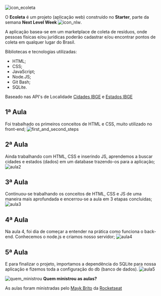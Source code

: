 ![icon_ecoleta](https://user-images.githubusercontent.com/62728109/83677850-2cf1e200-a5b3-11ea-8d04-f91369115c62.png)

O **Ecoleta** é um projeto (aplicação web) construído no **Starter**, parte da semana **Next Level Week** ![icon_nlw](https://user-images.githubusercontent.com/62728109/83677578-c076e300-a5b2-11ea-825c-bc31c88da1d2.png).

A aplicação basea-se em um marketplace de coleta de resíduos, onde pessoas físicas e/ou jurídicas poderão cadastrar e/ou encontrar pontos de coleta em qualquer lugar do Brasil.

Bibliotecas e tecnologias utilizadas:
- HTML;
- CSS;
- JavaScript;
- Node.JS;
- Git Bash;
- SQLite.

Baseado nas API's de Localidade [Cidades IBGE](https://servicodados.ibge.gov.br/api/docs/localidades?versao=1#api-Municipios-estadosUFMunicipiosGet) e [Estados IBGE](https://servicodados.ibge.gov.br/api/v1/localidades/estados)

## **1ª Aula**
Foi trabalhado os primeiros conceitos de HTML e CSS, muito utilizado no front-end;
![first_and_second_steps](https://user-images.githubusercontent.com/62728109/83678452-2748cc00-a5b4-11ea-8c3b-7b11d47aaa07.jpg)

## **2ª Aula**
Ainda trabalhando com HTML, CSS e inserindo JS, aprendemos a buscar cidades e estados (dados) em um database trazendo-os para a aplicação;
![aula2](https://user-images.githubusercontent.com/62728109/83678917-e43b2880-a5b4-11ea-84aa-b57b5bc7a2d7.png)

## **3ª Aula**
Continuou-se trabalhando os conceitos de HTML, CSS e JS de uma maneira mais aprofundada e encerrou-se a aula em 3 etapas concluidas;
![aula3](https://user-images.githubusercontent.com/62728109/83678626-6d9e2b00-a5b4-11ea-8ad4-03c955dcad5a.jpg)

## **4ª Aula**
Na aula 4, foi dia de começar a entender na prática como funciona o back-end. Conhecemos o node.js e criamos nosso servidor;
![aula4](https://user-images.githubusercontent.com/62728109/83796845-0a75cc80-a678-11ea-8137-0c0ac548ac99.jpg)

## **5ª Aula**
E para finalizar o projeto, importamos a dependência do SQLite para nossa aplicação e fizemos toda a configuração do db (banco de dados).
![aula5](https://user-images.githubusercontent.com/62728109/83922344-8ba39100-a756-11ea-9abd-2aa39816d895.png)

![quem_ministrou](https://user-images.githubusercontent.com/62728109/83679095-35e3b300-a5b5-11ea-940f-dc15b1e3e9bc.png)
 **Quem ministrou as aulas?**

As aulas foram ministradas pelo [Mayk Brito](https://github.com/maykbrito) da [Rocketseat](https://rocketseat.com.br/)
